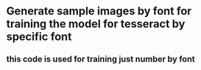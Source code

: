 # Generate sample images by font for training the model for tesseract by specific font

## this code is used for training just number by font 